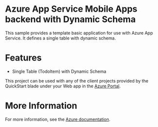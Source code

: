 # Azure App Service Mobile Apps backend with Dynamic Schema

This sample provides a template basic application for use with Azure App Service.  It defines
a single table with dynamic schema.

# Features

* Single Table (TodoItem) with Dynamic Schema

This project can be used with any of the client projects provided by the QuickStart blade under
your Web app in the [Azure Portal](https://portal.azure.com).

# More Information

For more information, see the [Azure documentation](https://azure.microsoft.com/en-us/documentation/articles/app-service-mobile-node-backend-how-to-use-server-sdk/).
